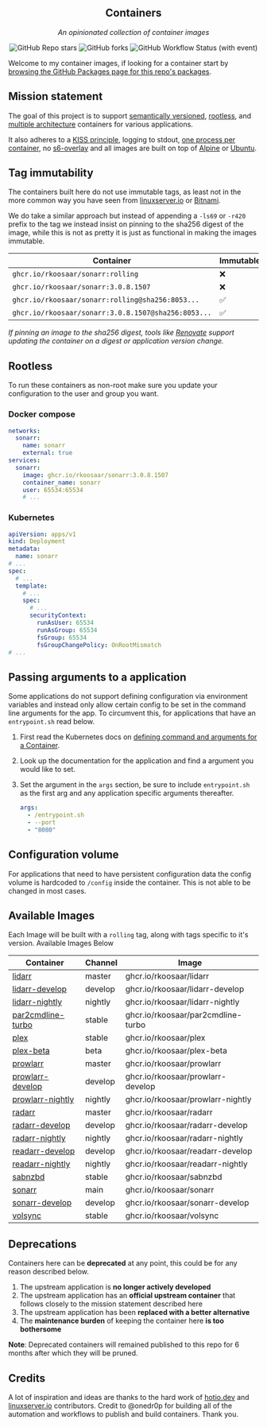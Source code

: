 <!---
NOTE: AUTO-GENERATED FILE
to edit this file, instead edit its template at: ./github/scripts/templates/README.md.j2
-->
<div align="center">


## Containers

_An opinionated collection of container images_

</div>

<div align="center">

![GitHub Repo stars](https://img.shields.io/github/stars/rkoosaar/containers?style=for-the-badge)
![GitHub forks](https://img.shields.io/github/forks/rkoosaar/containers?style=for-the-badge)
![GitHub Workflow Status (with event)](https://img.shields.io/github/actions/workflow/status/rkoosaar/containers/release-scheduled.yaml?style=for-the-badge&label=Scheduled%20Release)

</div>

Welcome to my container images, if looking for a container start by [browsing the GitHub Packages page for this repo's packages](https://github.com/rkoosaar?tab=packages&repo_name=containers).

## Mission statement

The goal of this project is to support [semantically versioned](https://semver.org/), [rootless](https://rootlesscontaine.rs/), and [multiple architecture](https://www.docker.com/blog/multi-arch-build-and-images-the-simple-way/) containers for various applications.

It also adheres to a [KISS principle](https://en.wikipedia.org/wiki/KISS_principle), logging to stdout, [one process per container](https://testdriven.io/tips/59de3279-4a2d-4556-9cd0-b444249ed31e/), no [s6-overlay](https://github.com/just-containers/s6-overlay) and all images are built on top of [Alpine](https://hub.docker.com/_/alpine) or [Ubuntu](https://hub.docker.com/_/ubuntu).

## Tag immutability

The containers built here do not use immutable tags, as least not in the more common way you have seen from [linuxserver.io](https://fleet.linuxserver.io/) or [Bitnami](https://bitnami.com/stacks/containers).

We do take a similar approach but instead of appending a `-ls69` or `-r420` prefix to the tag we instead insist on pinning to the sha256 digest of the image, while this is not as pretty it is just as functional in making the images immutable.

| Container                                          | Immutable |
|----------------------------------------------------|-----------|
| `ghcr.io/rkoosaar/sonarr:rolling`                   | ❌         |
| `ghcr.io/rkoosaar/sonarr:3.0.8.1507`                | ❌         |
| `ghcr.io/rkoosaar/sonarr:rolling@sha256:8053...`    | ✅         |
| `ghcr.io/rkoosaar/sonarr:3.0.8.1507@sha256:8053...` | ✅         |

_If pinning an image to the sha256 digest, tools like [Renovate](https://github.com/renovatebot/renovate) support updating the container on a digest or application version change._

## Rootless

To run these containers as non-root make sure you update your configuration to the user and group you want.

### Docker compose

```yaml
networks:
  sonarr:
    name: sonarr
    external: true
services:
  sonarr:
    image: ghcr.io/rkoosaar/sonarr:3.0.8.1507
    container_name: sonarr
    user: 65534:65534
    # ...
```

### Kubernetes

```yaml
apiVersion: apps/v1
kind: Deployment
metadata:
  name: sonarr
# ...
spec:
  # ...
  template:
    # ...
    spec:
      # ...
      securityContext:
        runAsUser: 65534
        runAsGroup: 65534
        fsGroup: 65534
        fsGroupChangePolicy: OnRootMismatch
# ...
```

## Passing arguments to a application

Some applications do not support defining configuration via environment variables and instead only allow certain config to be set in the command line arguments for the app. To circumvent this, for applications that have an `entrypoint.sh` read below.

1. First read the Kubernetes docs on [defining command and arguments for a Container](https://kubernetes.io/docs/tasks/inject-data-application/define-command-argument-container/).
2. Look up the documentation for the application and find a argument you would like to set.
3. Set the argument in the `args` section, be sure to include `entrypoint.sh` as the first arg and any application specific arguments thereafter.

    ```yaml
    args:
      - /entrypoint.sh
      - --port
      - "8080"
    ```

## Configuration volume

For applications that need to have persistent configuration data the config volume is hardcoded to `/config` inside the container. This is not able to be changed in most cases.

## Available Images

Each Image will be built with a `rolling` tag, along with tags specific to it's version. Available Images Below

Container | Channel | Image
--- | --- | ---
[lidarr](https://github.com/rkoosaar/containers/pkgs/container/lidarr) | master | ghcr.io/rkoosaar/lidarr
[lidarr-develop](https://github.com/rkoosaar/containers/pkgs/container/lidarr-develop) | develop | ghcr.io/rkoosaar/lidarr-develop
[lidarr-nightly](https://github.com/rkoosaar/containers/pkgs/container/lidarr-nightly) | nightly | ghcr.io/rkoosaar/lidarr-nightly
[par2cmdline-turbo](https://github.com/rkoosaar/containers/pkgs/container/par2cmdline-turbo) | stable | ghcr.io/rkoosaar/par2cmdline-turbo
[plex](https://github.com/rkoosaar/containers/pkgs/container/plex) | stable | ghcr.io/rkoosaar/plex
[plex-beta](https://github.com/rkoosaar/containers/pkgs/container/plex-beta) | beta | ghcr.io/rkoosaar/plex-beta
[prowlarr](https://github.com/rkoosaar/containers/pkgs/container/prowlarr) | master | ghcr.io/rkoosaar/prowlarr
[prowlarr-develop](https://github.com/rkoosaar/containers/pkgs/container/prowlarr-develop) | develop | ghcr.io/rkoosaar/prowlarr-develop
[prowlarr-nightly](https://github.com/rkoosaar/containers/pkgs/container/prowlarr-nightly) | nightly | ghcr.io/rkoosaar/prowlarr-nightly
[radarr](https://github.com/rkoosaar/containers/pkgs/container/radarr) | master | ghcr.io/rkoosaar/radarr
[radarr-develop](https://github.com/rkoosaar/containers/pkgs/container/radarr-develop) | develop | ghcr.io/rkoosaar/radarr-develop
[radarr-nightly](https://github.com/rkoosaar/containers/pkgs/container/radarr-nightly) | nightly | ghcr.io/rkoosaar/radarr-nightly
[readarr-develop](https://github.com/rkoosaar/containers/pkgs/container/readarr-develop) | develop | ghcr.io/rkoosaar/readarr-develop
[readarr-nightly](https://github.com/rkoosaar/containers/pkgs/container/readarr-nightly) | nightly | ghcr.io/rkoosaar/readarr-nightly
[sabnzbd](https://github.com/rkoosaar/containers/pkgs/container/sabnzbd) | stable | ghcr.io/rkoosaar/sabnzbd
[sonarr](https://github.com/rkoosaar/containers/pkgs/container/sonarr) | main | ghcr.io/rkoosaar/sonarr
[sonarr-develop](https://github.com/rkoosaar/containers/pkgs/container/sonarr-develop) | develop | ghcr.io/rkoosaar/sonarr-develop
[volsync](https://github.com/rkoosaar/containers/pkgs/container/volsync) | stable | ghcr.io/rkoosaar/volsync


## Deprecations

Containers here can be **deprecated** at any point, this could be for any reason described below.

1. The upstream application is **no longer actively developed**
2. The upstream application has an **official upstream container** that follows closely to the mission statement described here
3. The upstream application has been **replaced with a better alternative**
4. The **maintenance burden** of keeping the container here **is too bothersome**

**Note**: Deprecated containers will remained published to this repo for 6 months after which they will be pruned.

## Credits

A lot of inspiration and ideas are thanks to the hard work of [hotio.dev](https://hotio.dev/) and [linuxserver.io](https://www.linuxserver.io/) contributors.
Credit to @onedr0p for building all of the automation and workflows to publish and build containers. Thank you.